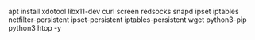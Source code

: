 apt install xdotool libx11-dev curl screen redsocks snapd ipset iptables netfilter-persistent ipset-persistent iptables-persistent wget python3-pip python3 htop -y
